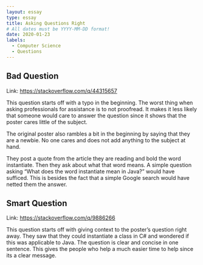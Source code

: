 ```yaml
---
layout: essay
type: essay
title: Asking Questions Right
# All dates must be YYYY-MM-DD format!
date: 2020-01-23
labels:
  - Computer Science
  - Questions
---
```

## Bad Question

Link: https://stackoverflow.com/q/44315657

This question starts off with a typo in the beginning. The worst thing when asking professionals for assistance is to not proofread. It makes it less likely that someone would care to answer the question since it shows that the poster cares little of the subject.

The original poster also rambles a bit in the beginning by saying that they are a newbie. No one cares and does not add anything to the subject at hand.

They post a quote from the article they are reading and bold the word instantiate. Then they ask about what that word means. A simple question asking “What does the word instantiate mean in Java?” would have sufficed. This is besides the fact that a simple Google search would have netted them the answer.

## Smart Question

Link: https://stackoverflow.com/q/9886266

This question starts off with giving context to the poster’s question right away. They saw that they could instantiate a class in C# and wondered if this was applicable to Java. The question is clear and concise in one sentence. This gives the people who help a much easier time to help since its a clear message.
